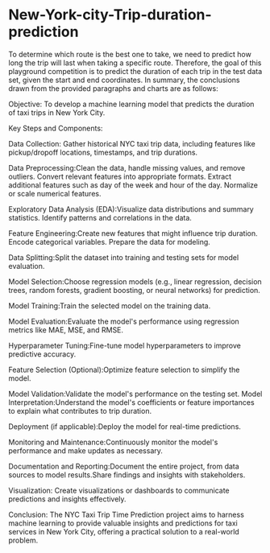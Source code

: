 # New-York-city-Trip-duration-prediction
To determine which route is the best one to take, we need to predict how long the trip will last when taking a specific route. Therefore, the goal of this playground competition is to predict the duration of each trip in the test data set, given the start and end coordinates.
In summary, the conclusions drawn from the provided paragraphs and charts are as follows:

Objective: To develop a machine learning model that predicts the duration of taxi trips in New York City.

Key Steps and Components:

Data Collection: Gather historical NYC taxi trip data, including features like pickup/dropoff locations, timestamps, and trip durations.

Data Preprocessing:Clean the data, handle missing values, and remove outliers. Convert relevant features into appropriate formats. Extract additional features such as day of the week and hour of the day. Normalize or scale numerical features.

Exploratory Data Analysis (EDA):Visualize data distributions and summary statistics. Identify patterns and correlations in the data.

Feature Engineering:Create new features that might influence trip duration. Encode categorical variables. Prepare the data for modeling.

Data Splitting:Split the dataset into training and testing sets for model evaluation.

Model Selection:Choose regression models (e.g., linear regression, decision trees, random forests, gradient boosting, or neural networks) for prediction.

Model Training:Train the selected model on the training data.

Model Evaluation:Evaluate the model's performance using regression metrics like MAE, MSE, and RMSE.

Hyperparameter Tuning:Fine-tune model hyperparameters to improve predictive accuracy.

Feature Selection (Optional):Optimize feature selection to simplify the model.

Model Validation:Validate the model's performance on the testing set.
Model Interpretation:Understand the model's coefficients or feature importances to explain what contributes to trip duration.

Deployment (if applicable):Deploy the model for real-time predictions.

Monitoring and Maintenance:Continuously monitor the model's performance and make updates as necessary.

Documentation and Reporting:Document the entire project, from data sources to model results.Share findings and insights with stakeholders.

Visualization: Create visualizations or dashboards to communicate predictions and insights effectively.

Conclusion: The NYC Taxi Trip Time Prediction project aims to harness machine learning to provide valuable insights and predictions for taxi services in New York City, offering a practical solution to a real-world problem.
